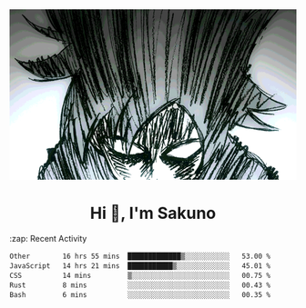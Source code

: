 <body>
<h1 align="center"></h1>
<br>
<div align="center">
<img width="auto" height="300" src="Img/mobFreakoutLonger.gif"/>
</div>
</div>
<h1 align="center">Hi 👋, I'm Sakuno</h1>
:zap: Recent Activity

<!--START_SECTION:waka-->

```txt
Other        16 hrs 55 mins  █████████████▒░░░░░░░░░░░   53.00 %
JavaScript   14 hrs 21 mins  ███████████▒░░░░░░░░░░░░░   45.01 %
CSS          14 mins         ▒░░░░░░░░░░░░░░░░░░░░░░░░   00.75 %
Rust         8 mins          ░░░░░░░░░░░░░░░░░░░░░░░░░   00.43 %
Bash         6 mins          ░░░░░░░░░░░░░░░░░░░░░░░░░   00.35 %
```

<!--END_SECTION:waka-->
